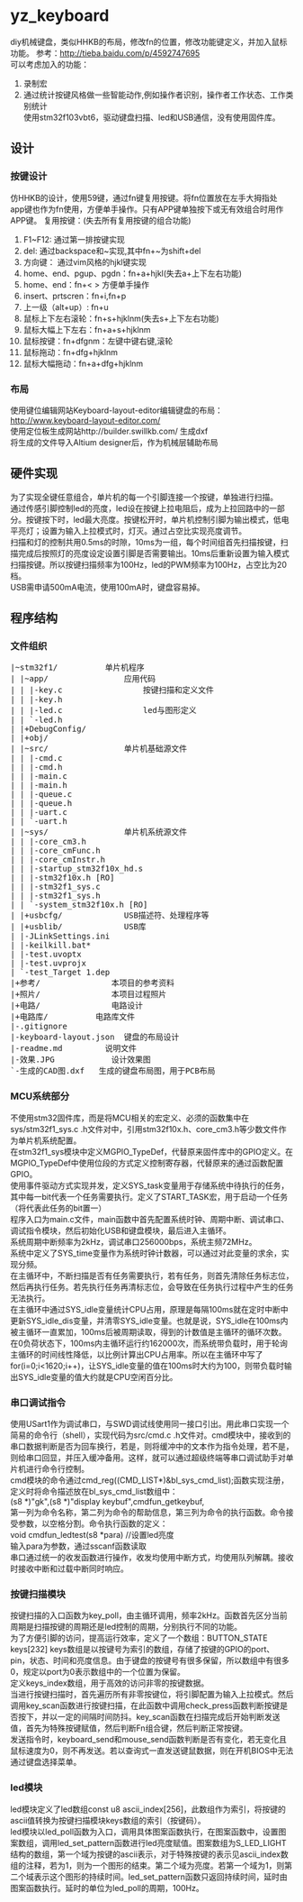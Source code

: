 yz_keyboard
========

diy机械键盘，类似HHKB的布局，修改fn的位置，修改功能键定义，并加入鼠标功能。
参考：http://tieba.baidu.com/p/4592747695  
可以考虑加入的功能：  
1. 录制宏  
2. 通过统计按键风格做一些智能动作,例如操作者识别，操作者工作状态、工作类别统计  
使用stm32f103vbt6，驱动键盘扫描、led和USB通信，没有使用固件库。  

## 设计  
### 按键设计
仿HHKB的设计，使用59键，通过fn键复用按键。将fn位置放在左手大拇指处  
app键也作为fn使用，方便单手操作。只有APP键单独按下或无有效组合时用作APP键。
复用按键：(失去所有复用按键的组合功能)  
1. F1~F12: 通过第一排按键实现  
2. del: 通过backspace和~实现,其中fn+~为shift+del  
3. 方向键： 通过vim风格的hjkl键实现  
4. home、end、pgup、pgdn：fn+a+hjkl(失去a+上下左右功能)  
5. home、end：fn+< > 方便单手操作
6. insert、prtscren：fn+i,fn+p  
7. 上一级（alt+up）: fn+u  
8. 鼠标上下左右滚轮：fn+s+hjklnm(失去s+上下左右功能)  
9. 鼠标大幅上下左右：fn+a+s+hjklnm  
10. 鼠标按键：fn+dfgnm：左键中键右键,滚轮  
11. 鼠标拖动：fn+dfg+hjklnm  
12. 鼠标大幅拖动：fn+a+dfg+hjklnm  
### 布局  
使用键位编辑网站Keyboard-layout-editor编辑键盘的布局：http://www.keyboard-layout-editor.com/  
使用定位板生成网站http://builder.swillkb.com/  生成dxf  
将生成的文件导入Altium designer后，作为机械层辅助布局  

## 硬件实现  
为了实现全键任意组合，单片机的每一个引脚连接一个按键，单独进行扫描。  
通过传感引脚控制led的亮度，led设在按键上拉电阻后，成为上拉回路中的一部分。按键按下时，led最大亮度。按键松开时，单片机控制引脚为输出模式，低电平亮灯；设置为输入上拉模式时，灯灭。通过占空比实现亮度调节。  
扫描和灯的控制共用0.5ms的时隙，10ms为一组，每个时间组首先扫描按键，扫描完成后按照灯的亮度设定设置引脚是否需要输出。10ms后重新设置为输入模式扫描按键。所以按键扫描频率为100Hz，led的PWM频率为100Hz，占空比为20档。  
USB需申请500mA电流，使用100mA时，键盘容易掉。  

## 程序结构  
### 文件组织  
<pre>
|~stm32f1/			单片机程序
| |~app/				应用代码
| | |-key.c					按键扫描和定义文件
| | |-key.h
| | |-led.c					led与图形定义
| | `-led.h
| |+DebugConfig/
| |+obj/
| |~src/				单片机基础源文件
| | |-cmd.c
| | |-cmd.h
| | |-main.c
| | |-main.h
| | |-queue.c
| | |-queue.h
| | |-uart.c
| | `-uart.h
| |~sys/				单片机系统源文件
| | |-core_cm3.h
| | |-core_cmFunc.h
| | |-core_cmInstr.h
| | |-startup_stm32f10x_hd.s
| | |-stm32f10x.h [RO]
| | |-stm32f1_sys.c
| | |-stm32f1_sys.h
| | `-system_stm32f10x.h [RO]
| |+usbcfg/				USB描述符、处理程序等
| |+usblib/				USB库
| |-JLinkSettings.ini
| |-keilkill.bat*
| |-test.uvoptx
| |-test.uvprojx
| `-test_Target 1.dep
|+参考/				本项目的参考资料
|+照片/				本项目过程照片
|+电路/				电路设计
|+电路库/			电路库文件
|-.gitignore
|-keyboard-layout.json	键盘的布局设计
|-readme.md			说明文件
|-效果.JPG			设计效果图
`-生成的CAD图.dxf	生成的键盘布局图，用于PCB布局
</pre>  

### MCU系统部分  
不使用stm32固件库，而是将MCU相关的宏定义、必须的函数集中在sys/stm32f1_sys.c .h文件对中，引用stm32f10x.h、core_cm3.h等少数文件作为单片机系统配置。  
在stm32f1_sys模块中定义MGPIO_TypeDef，代替原来固件库中的GPIO定义。在MGPIO_TypeDef中使用位段的方式定义控制寄存器，代替原来的通过函数配置GPIO。  
使用事件驱动方式实现并发，定义SYS_task变量用于存储系统中待执行的任务，其中每一bit代表一个任务需要执行。定义了START_TASK宏，用于启动一个任务（将代表此任务的bit置一）  
程序入口为main.c文件，main函数中首先配置系统时钟、周期中断、调试串口、调试指令模块，然后初始化USB和键盘模块，最后进入主循环。  
系统周期中断频率为2kHz，调试串口256000bps，系统主频72MHz。  
系统中定义了SYS_time变量作为系统时钟计数器，可以通过对此变量的求余，实现分频。  
在主循环中，不断扫描是否有任务需要执行，若有任务，则首先清除任务标志位，然后再执行任务。若先执行任务再清标志位，会导致在任务执行过程中产生的任务无法执行。  
在主循环中通过SYS_idle变量统计CPU占用，原理是每隔100ms就在定时中断中更新SYS_idle_dis变量，并清零SYS_idle变量。也就是说，SYS_idle在100ms内被主循环一直累加，100ms后被周期读取，得到的计数值是主循环的循环次数。在0负荷状态下，100ms内主循环运行约162000次，而系统带负载时，用于轮询主循环的时间线性降低，以比例计算出CPU占用率。所以在主循环中写了for(i=0;i<1620;i++)，让SYS_idle变量的值在100ms时大约为100，则带负载时输出SYS_idle变量的值大约就是CPU空闲百分比。  

### 串口调试指令  
使用USart1作为调试串口，与SWD调试线使用同一接口引出。用此串口实现一个简易的命令行（shell），实现代码为src/cmd.c .h文件对。cmd模块中，接收到的串口数据判断是否为回车换行，若是，则将缓冲中的文本作为指令处理，若不是，则给串口回显，并压入缓冲备用。这样，就可以通过超级终端等串口调试助手对单片机进行命令行控制。  
cmd模块的命令通过cmd_reg((CMD_LIST*)&bl_sys_cmd_list);函数实现注册，定义时将命令描述放在bl_sys_cmd_list数组中：  
(s8 *)"gk",(s8 *)"display keybuf",cmdfun_getkeybuf,  
第一列为命令名称，第二列为命令的帮助信息，第三列为命令的执行函数。命令接受参数，以空格分割。命令执行函数的定义：  
void cmdfun_ledtest(s8 *para) //设置led亮度  
输入para为参数，通过sscanf函数读取  
串口通过统一的收发函数进行操作，收发均使用中断方式，均使用队列解耦。接收时接收中断和过载中断同时响应。  

### 按键扫描模块  
按键扫描的入口函数为key_poll，由主循环调用，频率2kHz。函数首先区分当前周期是扫描按键的周期还是led控制的周期，分别执行不同的功能。  
为了方便引脚的访问，提高运行效率，定义了一个数组：BUTTON_STATE keys[232]
keys数组是以按键号为索引的数组，存储了按键的GPIO的port、pin，状态、时间和亮度信息。由于键盘的按键号有很多保留，所以数组中有很多0，规定以port为0表示数组中的一个位置为保留。  
定义keys_index数组，用于高效的访问非零的按键数据。  
当进行按键扫描时，首先遍历所有非零按键位，将引脚配置为输入上拉模式。然后调用key_scan函数进行按键扫描，在此函数中调用check_press函数判断按键是否按下，并以一定的间隔时间防抖。key_scan函数在扫描完成后开始判断发送值，首先为特殊按键赋值，然后判断Fn组合键，然后判断正常按键。  
发送指令时，keyboard_send和mouse_send函数判断是否有变化，若无变化且鼠标速度为0，则不再发送。若以查询式一直发送键鼠数据，则在开机BIOS中无法通过键盘选择菜单。  
### led模块  
led模块定义了led数组const u8 ascii_index[256]，此数组作为索引，将按键的ascii值转换为按键扫描模块keys数组的索引（按键码）。  
led模块以led_poll函数为入口，调用具体图案函数执行，在图案函数中，设置图案数组，调用led_set_pattern函数进行led亮度赋值。图案数组为S_LED_LIGHT结构的数组，第一个域为按键的ascii表示，对于特殊按键的表示见ascii_index数组的注释，若为1，则为一个图形的结束。第二个域为亮度。若第一个域为1，则第二个域表示这个图形的持续时间。led_set_pattern函数只返回持续时间，延时由图案函数执行。延时的单位为led_poll的周期，100Hz。  

